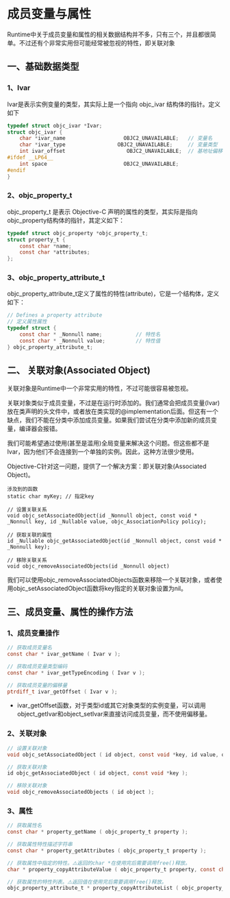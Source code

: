 # 成员变量与属性



Runtime中关于成员变量和属性的相关数据结构并不多，只有三个，并且都很简单。不过还有个非常实用但可能经常被忽视的特性，即关联对象


##  一、基础数据类型

### 1、Ivar
Ivar是表示实例变量的类型，其实际上是一个指向 objc_ivar 结构体的指针。定义如下

```C
typedef struct objc_ivar *Ivar;
struct objc_ivar {
    char *ivar_name                   OBJC2_UNAVAILABLE;   // 变量名
    char *ivar_type                 OBJC2_UNAVAILABLE;     // 变量类型
    int ivar_offset                    OBJC2_UNAVAILABLE;  // 基地址偏移字节
#ifdef __LP64__
    int space                         OBJC2_UNAVAILABLE;
#endif
}
```


### 2、objc_property_t
objc_property_t 是表示 Objective-C 声明的属性的类型，其实际是指向objc_property结构体的指针，其定义如下：

```C
typedef struct objc_property *objc_property_t;
struct property_t {
    const char *name;
    const char *attributes;
};
```


### 3、objc_property_attribute_t
objc_property_attribute_t定义了属性的特性(attribute)，它是一个结构体，定义如下：

```C
// Defines a property attribute
// 定义属性属性
typedef struct {
    const char * _Nonnull name;           // 特性名
    const char * _Nonnull value;          // 特性值
} objc_property_attribute_t;
```


## 二、 关联对象(Associated Object)
关联对象是Runtime中一个非常实用的特性，不过可能很容易被忽视。

关联对象类似于成员变量，不过是在运行时添加的。我们通常会把成员变量(Ivar)放在类声明的头文件中，或者放在类实现的@implementation后面。但这有一个缺点，我们不能在分类中添加成员变量。如果我们尝试在分类中添加新的成员变量，编译器会报错。

我们可能希望通过使用(甚至是滥用)全局变量来解决这个问题。但这些都不是Ivar，因为他们不会连接到一个单独的实例。因此，这种方法很少使用。

Objective-C针对这一问题，提供了一个解决方案：即关联对象(Associated Object)。


```
涉及到的函数
static char myKey; // 指定key

// 设置关联关系
void objc_setAssociatedObject(id _Nonnull object, const void * _Nonnull key, id _Nullable value, objc_AssociationPolicy policy);

// 获取关联的属性
id _Nullable objc_getAssociatedObject(id _Nonnull object, const void * _Nonnull key);

// 移除关联关系
void objc_removeAssociatedObjects(id _Nonnull object)
```

我们可以使用objc_removeAssociatedObjects函数来移除一个关联对象，或者使用objc_setAssociatedObject函数将key指定的关联对象设置为nil。


## 三、成员变量、属性的操作方法

### 1、成员变量操作

```C
// 获取成员变量名
const char * ivar_getName ( Ivar v );

// 获取成员变量类型编码
const char * ivar_getTypeEncoding ( Ivar v );

// 获取成员变量的偏移量
ptrdiff_t ivar_getOffset ( Ivar v );
```

* ivar_getOffset函数，对于类型id或其它对象类型的实例变量，可以调用object_getIvar和object_setIvar来直接访问成员变量，而不使用偏移量。


### 2、关联对象

```C
// 设置关联对象
void objc_setAssociatedObject ( id object, const void *key, id value, objc_AssociationPolicy policy );

// 获取关联对象
id objc_getAssociatedObject ( id object, const void *key );

// 移除关联对象
void objc_removeAssociatedObjects ( id object );
```


### 3、属性

```C
// 获取属性名
const char * property_getName ( objc_property_t property );

// 获取属性特性描述字符串
const char * property_getAttributes ( objc_property_t property );

// 获取属性中指定的特性。⚠️返回的char *在使用完后需要调用free()释放。
char * property_copyAttributeValue ( objc_property_t property, const char *attributeName );

// 获取属性的特性列表。⚠️返回值在使用完后需要调用free()释放。
objc_property_attribute_t * property_copyAttributeList ( objc_property_t property, unsigned int *outCount );

```
